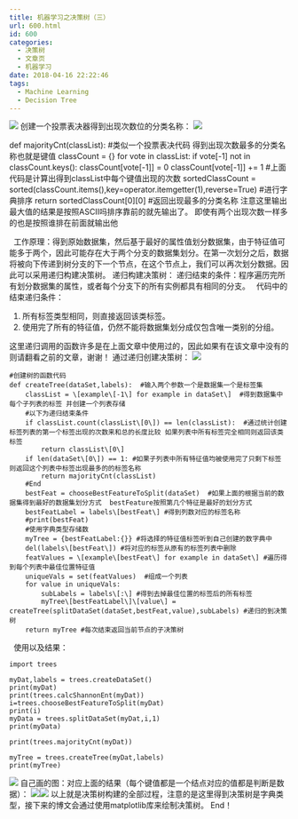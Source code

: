 ```yaml
---
title: 机器学习之决策树（三）
url: 600.html
id: 600
categories:
  - 决策树
  - 文章页
  - 机器学习
date: 2018-04-16 22:22:46
tags:
  - Machine Learning
  - Decision Tree
---
```


![](http://47.100.4.8/wp-content/uploads/2018/04/timg.jpg) 创建一个投票表决器得到出现次数位的分类名称： ![](http://47.100.4.8/wp-content/uploads/2018/04/5446.png)

def majorityCnt(classList):  #类似一个投票表决代码 得到出现次数最多的分类名称也就是键值
    classCount = {}
    for vote in classList:
        if vote\[-1\] not in classCount.keys(): 
            classCount\[vote\[-1\]\] = 0
        classCount\[vote\[-1\]\] += 1
        #上面代码是计算出得到classList中每个键值出现的次数
    sortedClassCount = sorted(classCount.items(),key=operator.itemgetter(1),reverse=True) #进行字典排序
    return sortedClassCount\[0\]\[0\] #返回出现最多的分类名称  注意这里输出最大值的结果是按照ASCII吗排序靠前的就先输出了。 即使有两个出现次数一样多的也是按照谁排在前面就输出他

  工作原理：得到原始数据集，然后基于最好的属性值划分数据集，由于特征值可能多于两个，因此可能存在大于两个分支的数据集划分。在第一次划分之后，数据将被向下传递到树分支的下一个节点，在这个节点上，我们可以再次划分数据。因此可以采用递归构建决策树。 递归构建决策树： 递归结束的条件：程序遍历完所有划分数据集的属性，或者每个分支下的所有实例都具有相同的分支。   代码中的结束递归条件：

1.  所有标签类型相同，则直接返回该类标签。
2.  使用完了所有的特征值，仍然不能将数据集划分成仅包含唯一类别的分组。

这里递归调用的函数许多是在上面文章中使用过的，因此如果有在该文章中没有的则请翻看之前的文章，谢谢！ 通过递归创建决策树： ![](http://47.100.4.8/wp-content/uploads/2018/04/34343434.png)
```
#创建树的函数代码
def createTree(dataSet,labels):  #输入两个参数一个是数据集一个是标签集
    classList = \[example\[-1\] for example in dataSet\]  #得到数据集中每个子列表的标签 并创建一个列表存储
    #以下为递归结束条件
    if classList.count(classList\[0\]) == len(classList):  #通过统计创建标签列表的第一个标签出现的次数来和总的长度比较 如果列表中所有标签完全相同则返回该类标签
        return classList\[0\]
    if len(dataSet\[0\]) == 1: #如果子列表中所有特征值均被使用完了只剩下标签 则返回这个列表中标签出现最多的的标签名称
        return majorityCnt(classList)
    #End
    bestFeat = chooseBestFeatureToSplit(dataSet)  #如果上面的根据当前的数据集得到最好的数据集划分方式  bestFeature按照第几个特征是最好的划分方式
    bestFeatLabel = labels\[bestFeat\] #得到列数对应的标签名称
    #print(bestFeat)
    #使用字典类型存储数
    myTree = {bestFeatLabel:{}} #将选择的特征值标签听到自己创建的数字典中
    del(labels\[bestFeat\]) #将对应的标签从原有的标签列表中删除
    featValues = \[example\[bestFeat\] for example in dataSet\] #遍历得到每个列表中最佳位置特征值
    uniqueVals = set(featValues)  #组成一个列表
    for value in uniqueVals:
        subLabels = labels\[:\] #得到去掉最佳位置的标签后的所有标签
        myTree\[bestFeatLabel\]\[value\] = createTree(splitDataSet(dataSet,bestFeat,value),subLabels) #递归的到决策树
    return myTree #每次结束返回当前节点的子决策树
```
  使用以及结果：
```
import trees

myDat,labels = trees.createDataSet()
print(myDat)
print(trees.calcShannonEnt(myDat))
i=trees.chooseBestFeatureToSplit(myDat)
print(i)
myData = trees.splitDataSet(myDat,i,1)
print(myData)

print(trees.majorityCnt(myDat))

myTree = trees.createTree(myDat,labels)
print(myTree)
```
![](http://47.100.4.8/wp-content/uploads/2018/04/14524.png) 自己画的图：对应上面的结果（每个键值都是一个结点对应的值都是判断是数据）： ![](http://47.100.4.8/wp-content/uploads/2018/04/23231243.png)![](http://47.100.4.8/wp-content/uploads/2018/05/23231243.png) 以上就是决策树构建的全部过程，注意的是这里得到决策树是字典类型，接下来的博文会通过使用matplotlib库来绘制决策树。 End！